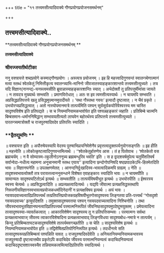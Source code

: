 +++
title = "११ तत्त्वमसीत्यादिवाक्ये गौणप्रयोगप्रयोजनसमर्थनम्"

+++


## तत्त्वमसीत्यादिवाक्ये..

**तत्त्वमसीत्यादिवाक्ये गौणप्रयोगप्रयोजनसमर्थनम् **

**तत्त्वमसीत्यादिवाक्ये**

### **श्रीमज्जयतीर्थटीका**

ननु वक्त्रायत्ते शब्दप्रयोगे कस्माद्गौणप्रयोगः । अस्त्यत्र प्रयोजनम् । इह हि महत्त्वादिगुणवन्तं स्वातन्त्र्येणात्मानं मत्वा स्तब्धं श्वेतकेतुं निमित्तीकृत्य स्वातन्त्र्याभि-मानिनो जीवजातस्याहङ्कारशान्तये तत्त्वमसीत्युच्यते । तत्र यदि विज्ञान(नानन्द)-घनस्त्वमसीति ब्रूयान्नास्याहङ्कारशान्तिः स्यात् । अभेदोक्तौ तु प्रतिपत्तुर्मीमांसा जायते । न तावदत्र मुख्यार्थः सम्भवति । प्रमाणविरोधात् । अतः स इव त्वमसीत्यस्यार्थः । न चायमपि सम्भवति । अप्रसिद्धप्रतिपत्तये खलु प्रसिद्धमुपमानमुपादीयते । ‘यथा गौस्तथा गवयः’ इत्यादौ दृष्टत्वात् । न चैवं प्रकृते । उभयोरप्यप्रसिद्धत्वात् । अतो नास्योपमानमात्रे तात्पर्यमिति पश्यन् सूर्यसूर्यकयोरिवेश्वरस्य मम चास्ति सादृश्यविशेष इति प्रतिपद्यते । स च नियम्यनियामकभावोपेत इति पश्यन्नहङ्कारं जहाति । प्रतिबिम्बे चात्मनि बिम्बसमान-धर्माननिषिद्धान् सम्भावयतीत्यतो लाघवेन बहोरर्थस्य प्रतिपत्तये तत्त्वमसीत्युच्यते । पारतन्त्र्यमात्रोक्तौ च राजपुरुषादिवदेव प्रतिपत्तिः स्यादिति ।

### **द्वैतद्युमणिः **

॥ वक्त्रायत्त इति ॥ अपौरुषेयस्यापि वेदस्य पुरुषाभिप्रायनिवेशेनैव प्रवृत्तत्वादुक्तपर्यनुयोगसङ्गतिः ॥ इह हीति ॥ महत्त्वेति ॥ लोकोत्कृष्टत्वादिगुणवन्तमित्यर्थः । ‘‘श्वेतकेतुर्हारुणेय आस । तं ह पितोवाच । ‘श्वेतकेतो वस ब्रह्मचर्यम् । न वै सोम्यास्म-त्कुलीनोऽननूच्य ब्रह्मबन्धुरिव भवति’ इति । स ह द्वादशवर्षमुपेत्य चतुर्विंशतिवर्षं सर्वान्वेदा-नधीत्य महामना अनूचानमानी स्तब्ध एयाय’’ इत्यादिना छन्दोगोपनिषदि षष्ठप्रपाठकेऽभि-हितमेतदिति भावः ॥ विज्ञानघनेति ॥ उपलक्षणमेतत् । आनन्दनिर्दुःखादिस्व-भावत्वादिकमपि ग्राह्यम् ॥ नेति ॥ तादृशस्वभावत्वोक्तौ तत्र परायत्तत्वाननुसन्धाने विशेषत एवाहङ्कारः स्यादिति भावः ॥ न चायमपीति ॥ सामान्यतः सादृश्यघटितोऽर्थ इत्यर्थः ॥ सम्भवतीति ॥ तात्पर्यविषयीभूत इत्यर्थः ॥ उभयोरपीति ॥ ईश्वरस्य स्वस्य चेत्यर्थः ॥ अप्रसिद्धत्वादिति ॥ अप्रत्यक्षत्वादित्यर्थः । यद्यपि जीवात्मा प्रत्यक्षसिद्धस्तथापि निरूपणीयविज्ञानस्वभावत्वप्रयोजकधर्मादिनेदानीं न प्रत्यक्षविषय इत्यर्थः । अयं भावः । गवयपदवाच्यत्वादिप्रतिपत्त्यर्थं तत्प्रतिपत्तिप्रयोजकग्रहविषयीभूतगोसादृश्यस्य लिङ्गतया प्रति-पत्त्यर्थं ‘‘गोसदृशो गवयपदवाच्यः’ इत्युपदिशति । तमुक्तसादृश्यवत्तया पश्यन् गवयपदवाच्यत्वादिना निश्चिनोति । तथा जीवस्वभावभूतविज्ञानघनत्वादिप्रतिपत्त्यर्थं परमात्मनिरूपितं जीवनिष्ठसादृश्यमुपदेष्टुमयुक्तम् । प्रमेयत्वादिना तत्सादृश्यस्या-व्यावर्तकत्वात् । आकारविशेषेण सादृश्यस्य तु न प्रतिपत्तिसम्भवः । परमात्मनः सर्वथा प्रत्यक्षत्वाभावाज् जीवस्य त्वाकारविशेषादिना प्रत्यक्षत्वाभावाद् लिङ्गविधया सादृश्यबोध-नमात्रे न तात्पर्यम् । किन्तु प्रतिबिम्बताघटकसादृश्यविशेषे तात्पर्यमवगच्छतीति ॥ स चेति ॥ सादृश्यविशेष इत्यर्थः ॥ नियम्यनियामकभावोपेत इति ॥ तद्विशेषितप्रतियोगिनिरूपित इत्यर्थः । तदधीनत्वे सति तत्सादृश्यरूपप्रतिबिम्बत्वं पश्यन्निति यावत् ॥ राजपुरुषादिवदेवेति ॥ अनियतनियम्यनियामकभावस्य राजपुरुषादौ दृष्टत्वात्तथैव प्रकृतेऽपि कदाचिदेव जीवस्य परमात्मनियम्यत्वं कदाचिदनियम्यत्वं कदाचिददृष्टवशात्स्वस्यैव तन्नियामकत्वमित्यादिप्रतिपत्तिः स्यादित्यर्थः ।


